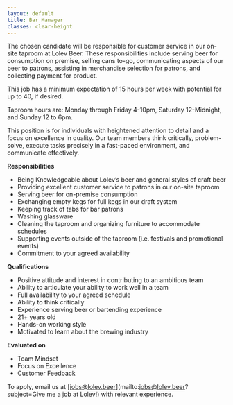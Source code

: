 ```yaml
---
layout: default
title: Bar Manager
classes: clear-height
---
```


The chosen candidate will be responsible for customer service in our on-site taproom at Lolev Beer. These responsibilities include serving beer for consumption on premise, selling cans to-go, communicating aspects of our beer to patrons, assisting in merchandise selection for patrons, and collecting payment for product.

This job has a minimum expectation of 15 hours per week with potential for up to 40, if desired.

Taproom hours are: Monday through Friday 4-10pm, Saturday 12-Midnight, and Sunday 12 to 6pm.

This position is for individuals with heightened attention to detail and a focus on excellence in quality. Our team members think critically, problem-solve, execute tasks precisely in a fast-paced environment, and communicate effectively.

**Responsibilities**

- Being Knowledgeable about Lolev’s beer and general styles of craft beer
- Providing excellent customer service to patrons in our on-site taproom
- Serving beer for on-premise consumption
- Exchanging empty kegs for full kegs in our draft system
- Keeping track of tabs for bar patrons
- Washing glassware
- Cleaning the taproom and organizing furniture to accommodate schedules
- Supporting events outside of the taproom (i.e. festivals and promotional events)
- Commitment to your agreed availability

**Qualifications**

- Positive attitude and interest in contributing to an ambitious team
- Ability to articulate your ability to work well in a team
- Full availability to your agreed schedule
- Ability to think critically
- Experience serving beer or bartending experience
- 21+ years old
- Hands-on working style
- Motivated to learn about the brewing industry

**Evaluated on**

- Team Mindset
- Focus on Excellence
- Customer Feedback

To apply, email us at [jobs@lolev.beer](mailto:jobs@lolev.beer?subject=Give me a job at Lolev!) with relevant experience.
